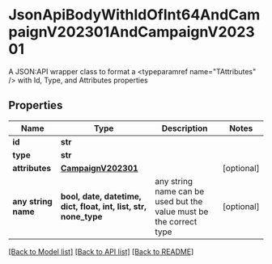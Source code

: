 # JsonApiBodyWithIdOfInt64AndCampaignV202301AndCampaignV202301

A JSON:API wrapper class to format a <typeparamref name=\"TAttributes\" /> with Id, Type, and  Attributes properties

## Properties
Name | Type | Description | Notes
------------ | ------------- | ------------- | -------------
**id** | **str** |  | 
**type** | **str** |  | 
**attributes** | [**CampaignV202301**](CampaignV202301.md) |  | [optional] 
**any string name** | **bool, date, datetime, dict, float, int, list, str, none_type** | any string name can be used but the value must be the correct type | [optional]

[[Back to Model list]](../README.md#documentation-for-models) [[Back to API list]](../README.md#documentation-for-api-endpoints) [[Back to README]](../README.md)


